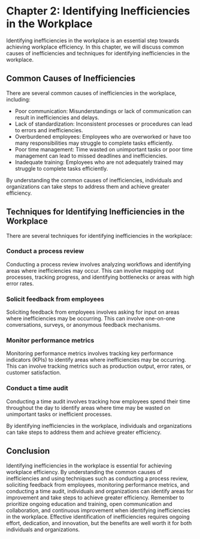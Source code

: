 Chapter 2: Identifying Inefficiencies in the Workplace
======================================================

Identifying inefficiencies in the workplace is an essential step towards achieving workplace efficiency. In this chapter, we will discuss common causes of inefficiencies and techniques for identifying inefficiencies in the workplace.

Common Causes of Inefficiencies
-------------------------------

There are several common causes of inefficiencies in the workplace, including:

* Poor communication: Misunderstandings or lack of communication can result in inefficiencies and delays.
* Lack of standardization: Inconsistent processes or procedures can lead to errors and inefficiencies.
* Overburdened employees: Employees who are overworked or have too many responsibilities may struggle to complete tasks efficiently.
* Poor time management: Time wasted on unimportant tasks or poor time management can lead to missed deadlines and inefficiencies.
* Inadequate training: Employees who are not adequately trained may struggle to complete tasks efficiently.

By understanding the common causes of inefficiencies, individuals and organizations can take steps to address them and achieve greater efficiency.

Techniques for Identifying Inefficiencies in the Workplace
----------------------------------------------------------

There are several techniques for identifying inefficiencies in the workplace:

### Conduct a process review

Conducting a process review involves analyzing workflows and identifying areas where inefficiencies may occur. This can involve mapping out processes, tracking progress, and identifying bottlenecks or areas with high error rates.

### Solicit feedback from employees

Soliciting feedback from employees involves asking for input on areas where inefficiencies may be occurring. This can involve one-on-one conversations, surveys, or anonymous feedback mechanisms.

### Monitor performance metrics

Monitoring performance metrics involves tracking key performance indicators (KPIs) to identify areas where inefficiencies may be occurring. This can involve tracking metrics such as production output, error rates, or customer satisfaction.

### Conduct a time audit

Conducting a time audit involves tracking how employees spend their time throughout the day to identify areas where time may be wasted on unimportant tasks or inefficient processes.

By identifying inefficiencies in the workplace, individuals and organizations can take steps to address them and achieve greater efficiency.

Conclusion
----------

Identifying inefficiencies in the workplace is essential for achieving workplace efficiency. By understanding the common causes of inefficiencies and using techniques such as conducting a process review, soliciting feedback from employees, monitoring performance metrics, and conducting a time audit, individuals and organizations can identify areas for improvement and take steps to achieve greater efficiency. Remember to prioritize ongoing education and training, open communication and collaboration, and continuous improvement when identifying inefficiencies in the workplace. Effective identification of inefficiencies requires ongoing effort, dedication, and innovation, but the benefits are well worth it for both individuals and organizations.
